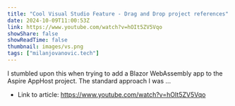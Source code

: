 ```yaml
---
title: "Cool Visual Studio Feature - Drag and Drop project references"
date: 2024-10-09T11:00:53Z
link: https://www.youtube.com/watch?v=hOIt5ZV5Vqo
showShare: false
showReadTime: false
thumbnail: images/vs.png
tags: ["milanjovanovic.tech"]
---
```

I stumbled upon this when trying to add a Blazor WebAssembly app to the Aspire AppHost project. The standard approach I was ...

- Link to article: https://www.youtube.com/watch?v=hOIt5ZV5Vqo